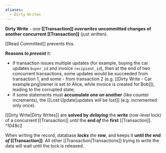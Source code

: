 ```yaml
---
aliases:
  - Dirty Writes
---
```

**Dirty Write** - one **[[Transaction]] *overwrites* uncommitted changes of another concurrent [[Transaction]]** (just written). 

[[Read Committed]] prevents this. 

**Reasons *to prevent*** it:
- if transaction issues multiple updates (for example, buying the car updates `buyer_id` and invoice `recipient_id`), then at the end of two concurrent transactions, some updates would be succeeded from transaction 1, and some - from transaction 2 (e.g. [[Dirty Write - Car example.png|owner is set to Alice, while invoice is created for Bob]]), leading to the corrupted state;
- if some statements must **accumulate one on another** (like counter increments), the [[Lost Update|updates will be lost]] (e.g. incremented only once).

[[Dirty Write|Dirty Writes]] are **solved by** 
***delaying*** the **write** (row-level lock) 
	of a concurrent [[Transaction]] 
*until* the **end *of*** the **first** [[Transaction]]. ^1048c2

When writing the record, 
database ***locks*** *the* **row**, 
	and keeps it **until *the* end *of* [[Transaction]]**. 
All other [[Transaction|Transactions]] trying to write the data 
	will wait until the lock is released.
	